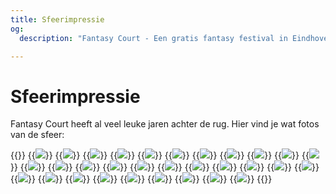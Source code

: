 ```yaml
---
title: Sfeerimpressie
og:
  description: "Fantasy Court - Een gratis fantasy festival in Eindhoven"

---
```

# Sfeerimpressie
Fantasy Court heeft al veel leuke jaren achter de rug. Hier vind je wat fotos van de sfeer:
 
{{<gallery class="content-gallery" height="270">}}
  {{<image src="/images/2025/_DSC5086.JPG" >}}
  {{<image src="/images/2025/_DSC5134.JPG" >}}
  {{<image src="/images/2025/_DSC5138.JPG" >}}
  {{<image src="/images/2025/_DSC5146.JPG" >}}
  {{<image src="/images/2025/_DSC5149.JPG" >}}
  {{<image src="/images/2025/_DSC5159.JPG" >}}
  {{<image src="/images/2025/_DSC5163.JPG" >}}
  {{<image src="/images/2025/_DSC5164.JPG" >}}
  {{<image src="/images/2025/_DSC5193.JPG" >}}
  {{<image src="/images/2025/_DSC5218.JPG" >}}
  {{<image src="/images/2025/_DSC5225.JPG" >}}
  {{<image src="/images/2025/_DSC5229.JPG" >}}
  {{<image src="/images/2025/_DSC5230.JPG" >}}
  {{<image src="/images/2025/_DSC5232.JPG" >}}
  {{<image src="/images/2025/_DSC5274.JPG" >}}
  {{<image src="/images/2025/_DSC5276.JPG" >}}
  {{<image src="/images/2025/_DSC5360.JPG" >}}
  {{<image src="/images/2025/_DSC5362.JPG" >}}
  {{<image src="/images/2025/_DSC5363.JPG" >}}
  {{<image src="/images/2025/_DSC5390.JPG" >}}
  {{<image src="/images/2025/_DSC5391.JPG" >}}
  {{<image src="/images/2025/_DSC5584.JPG" >}}
  {{<image src="/images/2025/_DSC5660.JPG" >}}
  {{<image src="/images/2025/_DSC5662.JPG" >}}
  {{<image src="/images/2025/_DSC5726.JPG" >}}
  {{<image src="/images/2025/_DSC5729.JPG" >}}
  {{<image src="/images/2025/_DSC5810.JPG" >}}
  {{<image src="/images/2025/_DSC5859.JPG" >}}
  {{<image src="/images/2025/_DSC5866.JPG" >}}
  {{<image src="/images/2025/Fantasy Court Eindhoven 2024-069.jpg" >}}
  {{<image src="/images/2025/Fantasy Court Eindhoven 2024-167.jpg" >}}
{{</gallery >}}